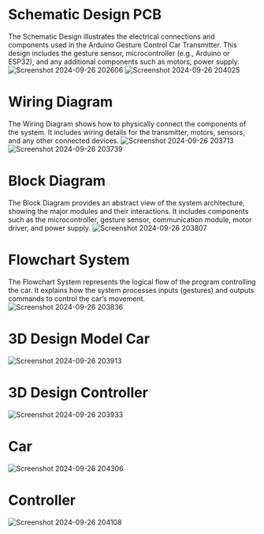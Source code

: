# Schematic Design PCB
The Schematic Design illustrates the electrical connections and components used in the Arduino Gesture Control Car Transmitter. This design includes the gesture sensor, microcontroller (e.g., Arduino or ESP32), and any additional components such as motors, power supply.
![Screenshot 2024-09-26 202606](https://github.com/user-attachments/assets/421712aa-31dc-47cd-8b22-1dc68a4f2eec)
![Screenshot 2024-09-26 204025](https://github.com/user-attachments/assets/275e83ac-6812-4eb8-866f-9da2d033ff32)


# Wiring Diagram 
The Wiring Diagram shows how to physically connect the components of the system. It includes wiring details for the transmitter, motors, sensors, and any other connected devices.
![Screenshot 2024-09-26 203713](https://github.com/user-attachments/assets/8ab5fb18-68a8-4e24-a83e-456ae4ab7094)
![Screenshot 2024-09-26 203739](https://github.com/user-attachments/assets/541d3c01-8be4-49ce-91c5-7900381a6eb5)


# Block Diagram
The Block Diagram provides an abstract view of the system architecture, showing the major modules and their interactions. It includes components such as the microcontroller, gesture sensor, communication module, motor driver, and power supply.
![Screenshot 2024-09-26 203807](https://github.com/user-attachments/assets/007df720-2d19-4ac6-b208-f73ac81b11a7)


# Flowchart System
The Flowchart System represents the logical flow of the program controlling the car. It explains how the system processes inputs (gestures) and outputs commands to control the car’s movement.
![Screenshot 2024-09-26 203836](https://github.com/user-attachments/assets/70498481-5fc8-42bb-83d9-ac69fbecd811)

# 3D Design Model Car
![Screenshot 2024-09-26 203913](https://github.com/user-attachments/assets/4dbfbb7a-b5b3-4452-b7b8-45fa2d3b5b06)

# 3D Design Controller
![Screenshot 2024-09-26 203933](https://github.com/user-attachments/assets/fe321777-0cd7-4273-b5ec-badbb490e0d3)

# Car
![Screenshot 2024-09-26 204306](https://github.com/user-attachments/assets/60971864-be1a-48ee-884d-ea333872be8c)

# Controller
![Screenshot 2024-09-26 204108](https://github.com/user-attachments/assets/f5be216d-f4cb-4c56-bdd9-e2fd84aa7058)
